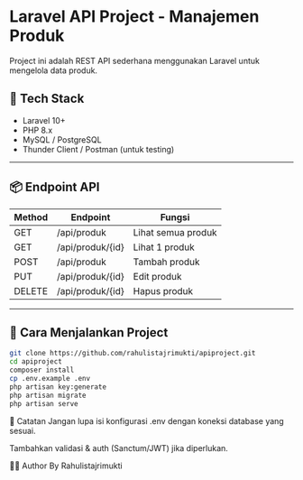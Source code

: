 # Laravel API Project - Manajemen Produk

Project ini adalah REST API sederhana menggunakan Laravel untuk mengelola data produk.

## 🔧 Tech Stack

-   Laravel 10+
-   PHP 8.x
-   MySQL / PostgreSQL
-   Thunder Client / Postman (untuk testing)

---

## 📦 Endpoint API

| Method | Endpoint         | Fungsi             |
| ------ | ---------------- | ------------------ |
| GET    | /api/produk      | Lihat semua produk |
| GET    | /api/produk/{id} | Lihat 1 produk     |
| POST   | /api/produk      | Tambah produk      |
| PUT    | /api/produk/{id} | Edit produk        |
| DELETE | /api/produk/{id} | Hapus produk       |

---

## 🚀 Cara Menjalankan Project

```bash
git clone https://github.com/rahulistajrimukti/apiproject.git
cd apiproject
composer install
cp .env.example .env
php artisan key:generate
php artisan migrate
php artisan serve
```

🔐 Catatan
Jangan lupa isi konfigurasi .env dengan koneksi database yang sesuai.

Tambahkan validasi & auth (Sanctum/JWT) jika diperlukan.

🧑‍💻 Author
By Rahulistajrimukti
